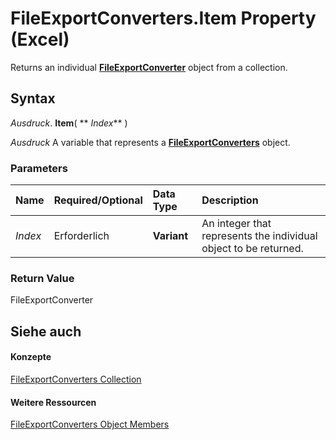 
# FileExportConverters.Item Property (Excel)

Returns an individual  **[FileExportConverter](299f018e-0dfa-c101-7538-4a285918ac20.md)** object from a collection.


## Syntax

 _Ausdruck_. **Item**( ** _Index_** )

 _Ausdruck_ A variable that represents a **[FileExportConverters](f4b0500e-308a-42e7-a9eb-4a511b8ca754.md)** object.


### Parameters



|**Name**|**Required/Optional**|**Data Type**|**Description**|
|:-----|:-----|:-----|:-----|
| _Index_|Erforderlich|**Variant**|An integer that represents the individual object to be returned.|

### Return Value

FileExportConverter


## Siehe auch


#### Konzepte


[FileExportConverters Collection](f4b0500e-308a-42e7-a9eb-4a511b8ca754.md)
#### Weitere Ressourcen


[FileExportConverters Object Members](http://msdn.microsoft.com/library/917273f1-ec63-7cfd-4aaf-15e5b4f0f956%28Office.15%29.aspx)